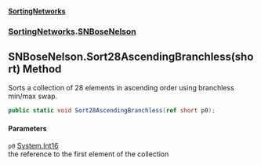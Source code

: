 #### [SortingNetworks](index.md 'index')
### [SortingNetworks](SortingNetworks.md 'SortingNetworks').[SNBoseNelson](SortingNetworks_SNBoseNelson.md 'SortingNetworks.SNBoseNelson')
## SNBoseNelson.Sort28AscendingBranchless(short) Method
Sorts a collection of 28 elements in ascending order using branchless min/max swap.  
```csharp
public static void Sort28AscendingBranchless(ref short p0);
```
#### Parameters
<a name='SortingNetworks_SNBoseNelson_Sort28AscendingBranchless(short)_p0'></a>
`p0` [System.Int16](https://docs.microsoft.com/en-us/dotnet/api/System.Int16 'System.Int16')  
the reference to the first element of the collection
  
